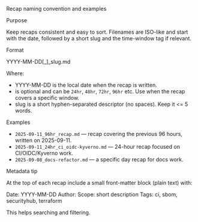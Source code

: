 Recap naming convention and examples

Purpose

Keep recaps consistent and easy to sort. Filenames are ISO-like and start with the date, followed by a short slug and the time-window tag if relevant.

Format

YYYY-MM-DD[_<time-window>]_slug.md

Where:
- YYYY-MM-DD is the local date when the recap is written.
- <time-window> is optional and can be `24hr`, `48hr`, `72hr`, `96hr` etc. Use when the recap covers a specific window.
- slug is a short hyphen-separated descriptor (no spaces). Keep it <= 5 words.

Examples

- `2025-09-11_96hr_recap.md` — recap covering the previous 96 hours, written on 2025-09-11.
- `2025-09-11_24hr_ci_oidc-kyverno.md` — 24-hour recap focused on CI/OIDC/Kyverno work.
- `2025-09-08_docs-refactor.md` — a specific day recap for docs work.

Metadata tip

At the top of each recap include a small front-matter block (plain text) with:

Date: YYYY-MM-DD
Author: <your-name-or initials>
Scope: short description
Tags: ci, sbom, securityhub, terraform

This helps searching and filtering.
